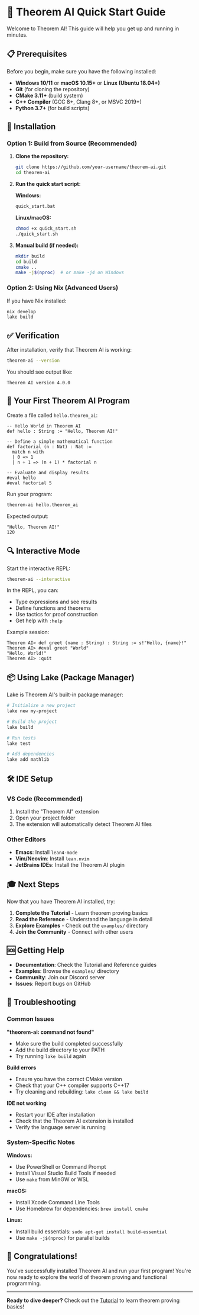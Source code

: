 # 🚀 Theorem AI Quick Start Guide

Welcome to Theorem AI! This guide will help you get up and running in minutes.

## 📋 Prerequisites

Before you begin, make sure you have the following installed:

- **Windows 10/11** or **macOS 10.15+** or **Linux (Ubuntu 18.04+)**
- **Git** (for cloning the repository)
- **CMake 3.11+** (build system)
- **C++ Compiler** (GCC 8+, Clang 8+, or MSVC 2019+)
- **Python 3.7+** (for build scripts)

## 🔧 Installation

### Option 1: Build from Source (Recommended)

1. **Clone the repository:**
   ```bash
   git clone https://github.com/your-username/theorem-ai.git
   cd theorem-ai
   ```

2. **Run the quick start script:**
   
   **Windows:**
   ```cmd
   quick_start.bat
   ```
   
   **Linux/macOS:**
   ```bash
   chmod +x quick_start.sh
   ./quick_start.sh
   ```

3. **Manual build (if needed):**
   ```bash
   mkdir build
   cd build
   cmake ..
   make -j$(nproc)  # or make -j4 on Windows
   ```

### Option 2: Using Nix (Advanced Users)

If you have Nix installed:

```bash
nix develop
lake build
```

## ✅ Verification

After installation, verify that Theorem AI is working:

```bash
theorem-ai --version
```

You should see output like:
```
Theorem AI version 4.0.0
```

## 🎯 Your First Theorem AI Program

Create a file called `hello.theorem_ai`:

```theorem_ai
-- Hello World in Theorem AI
def hello : String := "Hello, Theorem AI!"

-- Define a simple mathematical function
def factorial (n : Nat) : Nat :=
  match n with
  | 0 => 1
  | n + 1 => (n + 1) * factorial n

-- Evaluate and display results
#eval hello
#eval factorial 5
```

Run your program:

```bash
theorem-ai hello.theorem_ai
```

Expected output:
```
"Hello, Theorem AI!"
120
```

## 🔍 Interactive Mode

Start the interactive REPL:

```bash
theorem-ai --interactive
```

In the REPL, you can:
- Type expressions and see results
- Define functions and theorems
- Use tactics for proof construction
- Get help with `:help`

Example session:
```theorem_ai
Theorem AI> def greet (name : String) : String := s!"Hello, {name}!"
Theorem AI> #eval greet "World"
"Hello, World!"
Theorem AI> :quit
```

## 📦 Using Lake (Package Manager)

Lake is Theorem AI's built-in package manager:

```bash
# Initialize a new project
lake new my-project

# Build the project
lake build

# Run tests
lake test

# Add dependencies
lake add mathlib
```

## 🛠️ IDE Setup

### VS Code (Recommended)

1. Install the "Theorem AI" extension
2. Open your project folder
3. The extension will automatically detect Theorem AI files

### Other Editors

- **Emacs**: Install `lean4-mode`
- **Vim/Neovim**: Install `lean.nvim`
- **JetBrains IDEs**: Install the Theorem AI plugin

## 🎓 Next Steps

Now that you have Theorem AI installed, try:

1. **Complete the Tutorial** - Learn theorem proving basics
2. **Read the Reference** - Understand the language in detail
3. **Explore Examples** - Check out the `examples/` directory
4. **Join the Community** - Connect with other users

## 🆘 Getting Help

- **Documentation**: Check the Tutorial and Reference guides
- **Examples**: Browse the `examples/` directory
- **Community**: Join our Discord server
- **Issues**: Report bugs on GitHub

## 🔧 Troubleshooting

### Common Issues

**"theorem-ai: command not found"**
- Make sure the build completed successfully
- Add the build directory to your PATH
- Try running `lake build` again

**Build errors**
- Ensure you have the correct CMake version
- Check that your C++ compiler supports C++17
- Try cleaning and rebuilding: `lake clean && lake build`

**IDE not working**
- Restart your IDE after installation
- Check that the Theorem AI extension is installed
- Verify the language server is running

### System-Specific Notes

**Windows:**
- Use PowerShell or Command Prompt
- Install Visual Studio Build Tools if needed
- Use `make` from MinGW or WSL

**macOS:**
- Install Xcode Command Line Tools
- Use Homebrew for dependencies: `brew install cmake`

**Linux:**
- Install build essentials: `sudo apt-get install build-essential`
- Use `make -j$(nproc)` for parallel builds

## 🎉 Congratulations!

You've successfully installed Theorem AI and run your first program! You're now ready to explore the world of theorem proving and functional programming.

---

**Ready to dive deeper?** Check out the [Tutorial](tutorial.md) to learn theorem proving basics! 